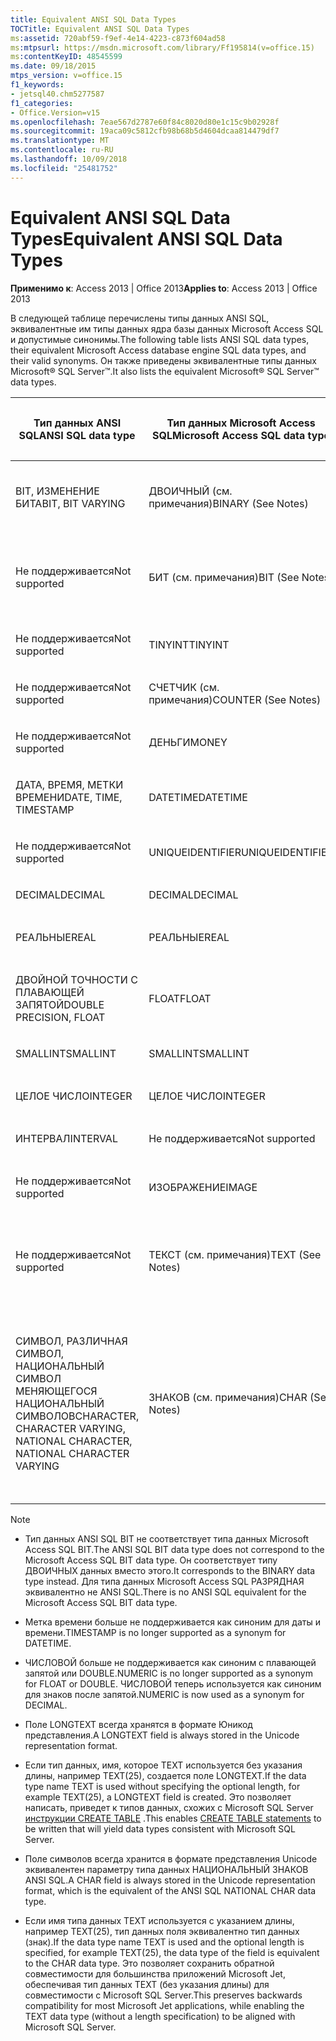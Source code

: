 ```yaml
---
title: Equivalent ANSI SQL Data Types
TOCTitle: Equivalent ANSI SQL Data Types
ms:assetid: 720abf59-f9ef-4e14-4223-c873f604ad58
ms:mtpsurl: https://msdn.microsoft.com/library/Ff195814(v=office.15)
ms:contentKeyID: 48545599
ms.date: 09/18/2015
mtps_version: v=office.15
f1_keywords:
- jetsql40.chm5277587
f1_categories:
- Office.Version=v15
ms.openlocfilehash: 7eae567d2787e60f84c8020d80e1c15c9b02928f
ms.sourcegitcommit: 19aca09c5812cfb98b68b5d4604dcaa814479df7
ms.translationtype: MT
ms.contentlocale: ru-RU
ms.lasthandoff: 10/09/2018
ms.locfileid: "25481752"
---
```

# <a name="equivalent-ansi-sql-data-types"></a><span data-ttu-id="32c13-102">Equivalent ANSI SQL Data Types</span><span class="sxs-lookup"><span data-stu-id="32c13-102">Equivalent ANSI SQL Data Types</span></span>


<span data-ttu-id="32c13-103">**Применимо к**: Access 2013 | Office 2013</span><span class="sxs-lookup"><span data-stu-id="32c13-103">**Applies to**: Access 2013 | Office 2013</span></span>

<span data-ttu-id="32c13-104">В следующей таблице перечислены типы данных ANSI SQL, эквивалентные им типы данных ядра базы данных Microsoft Access SQL и допустимые синонимы.</span><span class="sxs-lookup"><span data-stu-id="32c13-104">The following table lists ANSI SQL data types, their equivalent Microsoft Access database engine SQL data types, and their valid synonyms.</span></span> <span data-ttu-id="32c13-105">Он также приведены эквивалентные типы данных Microsoft® SQL Server™.</span><span class="sxs-lookup"><span data-stu-id="32c13-105">It also lists the equivalent Microsoft® SQL Server™ data types.</span></span>

<table>
<colgroup>
<col style="width: 25%" />
<col style="width: 25%" />
<col style="width: 25%" />
<col style="width: 25%" />
</colgroup>
<thead>
<tr class="header">
<th><p><span data-ttu-id="32c13-106">Тип данных ANSI SQL</span><span class="sxs-lookup"><span data-stu-id="32c13-106">ANSI SQL data type</span></span></p></th>
<th><p><span data-ttu-id="32c13-107">Тип данных Microsoft Access SQL</span><span class="sxs-lookup"><span data-stu-id="32c13-107">Microsoft Access SQL data type</span></span></p></th>
<th><p><span data-ttu-id="32c13-108">Синоним</span><span class="sxs-lookup"><span data-stu-id="32c13-108">Synonym</span></span></p></th>
<th><p><span data-ttu-id="32c13-109">Тип данных Microsoft SQL Server</span><span class="sxs-lookup"><span data-stu-id="32c13-109">Microsoft SQL Server data type</span></span></p></th>
</tr>
</thead>
<tbody>
<tr class="odd">
<td><p><span data-ttu-id="32c13-110">BIT, ИЗМЕНЕНИЕ БИТА</span><span class="sxs-lookup"><span data-stu-id="32c13-110">BIT, BIT VARYING</span></span></p></td>
<td><p><span data-ttu-id="32c13-111">ДВОИЧНЫЙ (см. примечания)</span><span class="sxs-lookup"><span data-stu-id="32c13-111">BINARY (See Notes)</span></span></p></td>
<td><p><span data-ttu-id="32c13-112">VARBINARY ДВОИЧНЫЕ МЕНЯЮЩЕГОСЯ ИЗМЕНЕНИЕ БИТА</span><span class="sxs-lookup"><span data-stu-id="32c13-112">VARBINARY, BINARY VARYING BIT VARYING</span></span></p></td>
<td><p><span data-ttu-id="32c13-113">ДВОИЧНЫЙ VARBINARY</span><span class="sxs-lookup"><span data-stu-id="32c13-113">BINARY, VARBINARY</span></span></p></td>
</tr>
<tr class="even">
<td><p><span data-ttu-id="32c13-114">Не поддерживается</span><span class="sxs-lookup"><span data-stu-id="32c13-114">Not supported</span></span></p></td>
<td><p><span data-ttu-id="32c13-115">БИТ (см. примечания)</span><span class="sxs-lookup"><span data-stu-id="32c13-115">BIT (See Notes)</span></span></p></td>
<td><p><span data-ttu-id="32c13-116">ЛОГИЧЕСКОЕ ЗНАЧЕНИЕ, ЛОГИЧЕСКИХ, ЛОГИЧЕСКОЕ_ЗНАЧЕНИЕ1, YESNO</span><span class="sxs-lookup"><span data-stu-id="32c13-116">BOOLEAN, LOGICAL, LOGICAL1, YESNO</span></span></p></td>
<td><p><span data-ttu-id="32c13-117">БИТ</span><span class="sxs-lookup"><span data-stu-id="32c13-117">BIT</span></span></p></td>
</tr>
<tr class="odd">
<td><p><span data-ttu-id="32c13-118">Не поддерживается</span><span class="sxs-lookup"><span data-stu-id="32c13-118">Not supported</span></span></p></td>
<td><p><span data-ttu-id="32c13-119">TINYINT</span><span class="sxs-lookup"><span data-stu-id="32c13-119">TINYINT</span></span></p></td>
<td><p><span data-ttu-id="32c13-120">INTEGER1 БАЙТ</span><span class="sxs-lookup"><span data-stu-id="32c13-120">INTEGER1, BYTE</span></span></p></td>
<td><p><span data-ttu-id="32c13-121">TINYINT</span><span class="sxs-lookup"><span data-stu-id="32c13-121">TINYINT</span></span></p></td>
</tr>
<tr class="even">
<td><p><span data-ttu-id="32c13-122">Не поддерживается</span><span class="sxs-lookup"><span data-stu-id="32c13-122">Not supported</span></span></p></td>
<td><p><span data-ttu-id="32c13-123">СЧЕТЧИК (см. примечания)</span><span class="sxs-lookup"><span data-stu-id="32c13-123">COUNTER (See Notes)</span></span></p></td>
<td><p><span data-ttu-id="32c13-124">АВТОУВЕЛИЧЕНИЕ</span><span class="sxs-lookup"><span data-stu-id="32c13-124">AUTOINCREMENT</span></span></p></td>
<td><p><span data-ttu-id="32c13-125">(См. примечания)</span><span class="sxs-lookup"><span data-stu-id="32c13-125">(See Notes)</span></span></p></td>
</tr>
<tr class="odd">
<td><p><span data-ttu-id="32c13-126">Не поддерживается</span><span class="sxs-lookup"><span data-stu-id="32c13-126">Not supported</span></span></p></td>
<td><p><span data-ttu-id="32c13-127">ДЕНЬГИ</span><span class="sxs-lookup"><span data-stu-id="32c13-127">MONEY</span></span></p></td>
<td><p><span data-ttu-id="32c13-128">CURRENCY</span><span class="sxs-lookup"><span data-stu-id="32c13-128">CURRENCY</span></span></p></td>
<td><p><span data-ttu-id="32c13-129">ДЕНЬГИ</span><span class="sxs-lookup"><span data-stu-id="32c13-129">MONEY</span></span></p></td>
</tr>
<tr class="even">
<td><p><span data-ttu-id="32c13-130">ДАТА, ВРЕМЯ, МЕТКИ ВРЕМЕНИ</span><span class="sxs-lookup"><span data-stu-id="32c13-130">DATE, TIME, TIMESTAMP</span></span></p></td>
<td><p><span data-ttu-id="32c13-131">DATETIME</span><span class="sxs-lookup"><span data-stu-id="32c13-131">DATETIME</span></span></p></td>
<td><p><span data-ttu-id="32c13-132">Дата и время СОЗДАНИЯ (см. примечания)</span><span class="sxs-lookup"><span data-stu-id="32c13-132">DATE, TIME (See Notes)</span></span></p></td>
<td><p><span data-ttu-id="32c13-133">DATETIME</span><span class="sxs-lookup"><span data-stu-id="32c13-133">DATETIME</span></span></p></td>
</tr>
<tr class="odd">
<td><p><span data-ttu-id="32c13-134">Не поддерживается</span><span class="sxs-lookup"><span data-stu-id="32c13-134">Not supported</span></span></p></td>
<td><p><span data-ttu-id="32c13-135">UNIQUEIDENTIFIER</span><span class="sxs-lookup"><span data-stu-id="32c13-135">UNIQUEIDENTIFIER</span></span></p></td>
<td><p><span data-ttu-id="32c13-136">GUID</span><span class="sxs-lookup"><span data-stu-id="32c13-136">GUID</span></span></p></td>
<td><p><span data-ttu-id="32c13-137">UNIQUEIDENTIFIER</span><span class="sxs-lookup"><span data-stu-id="32c13-137">UNIQUEIDENTIFIER</span></span></p></td>
</tr>
<tr class="even">
<td><p><span data-ttu-id="32c13-138">DECIMAL</span><span class="sxs-lookup"><span data-stu-id="32c13-138">DECIMAL</span></span></p></td>
<td><p><span data-ttu-id="32c13-139">DECIMAL</span><span class="sxs-lookup"><span data-stu-id="32c13-139">DECIMAL</span></span></p></td>
<td><p><span data-ttu-id="32c13-140">ЧИСЛОВЫЕ, ДЕК</span><span class="sxs-lookup"><span data-stu-id="32c13-140">NUMERIC, DEC</span></span></p></td>
<td><p><span data-ttu-id="32c13-141">DECIMAL</span><span class="sxs-lookup"><span data-stu-id="32c13-141">DECIMAL</span></span></p></td>
</tr>
<tr class="odd">
<td><p><span data-ttu-id="32c13-142">РЕАЛЬНЫЕ</span><span class="sxs-lookup"><span data-stu-id="32c13-142">REAL</span></span></p></td>
<td><p><span data-ttu-id="32c13-143">РЕАЛЬНЫЕ</span><span class="sxs-lookup"><span data-stu-id="32c13-143">REAL</span></span></p></td>
<td><p><span data-ttu-id="32c13-144">SINGLE, FLOAT4, IEEESINGLE</span><span class="sxs-lookup"><span data-stu-id="32c13-144">SINGLE, FLOAT4, IEEESINGLE</span></span></p></td>
<td><p><span data-ttu-id="32c13-145">РЕАЛЬНЫЕ</span><span class="sxs-lookup"><span data-stu-id="32c13-145">REAL</span></span></p></td>
</tr>
<tr class="even">
<td><p><span data-ttu-id="32c13-146">ДВОЙНОЙ ТОЧНОСТИ С ПЛАВАЮЩЕЙ ЗАПЯТОЙ</span><span class="sxs-lookup"><span data-stu-id="32c13-146">DOUBLE PRECISION, FLOAT</span></span></p></td>
<td><p><span data-ttu-id="32c13-147">FLOAT</span><span class="sxs-lookup"><span data-stu-id="32c13-147">FLOAT</span></span></p></td>
<td><p><span data-ttu-id="32c13-148">Данные типа DOUBLE, FLOAT8, IEEEDOUBLE, номер (см. примечания)</span><span class="sxs-lookup"><span data-stu-id="32c13-148">DOUBLE, FLOAT8, IEEEDOUBLE, NUMBER (See Notes)</span></span></p></td>
<td><p><span data-ttu-id="32c13-149">FLOAT</span><span class="sxs-lookup"><span data-stu-id="32c13-149">FLOAT</span></span></p></td>
</tr>
<tr class="odd">
<td><p><span data-ttu-id="32c13-150">SMALLINT</span><span class="sxs-lookup"><span data-stu-id="32c13-150">SMALLINT</span></span></p></td>
<td><p><span data-ttu-id="32c13-151">SMALLINT</span><span class="sxs-lookup"><span data-stu-id="32c13-151">SMALLINT</span></span></p></td>
<td><p><span data-ttu-id="32c13-152">SHORT INTEGER2</span><span class="sxs-lookup"><span data-stu-id="32c13-152">SHORT, INTEGER2</span></span></p></td>
<td><p><span data-ttu-id="32c13-153">SMALLINT</span><span class="sxs-lookup"><span data-stu-id="32c13-153">SMALLINT</span></span></p></td>
</tr>
<tr class="even">
<td><p><span data-ttu-id="32c13-154">ЦЕЛОЕ ЧИСЛО</span><span class="sxs-lookup"><span data-stu-id="32c13-154">INTEGER</span></span></p></td>
<td><p><span data-ttu-id="32c13-155">ЦЕЛОЕ ЧИСЛО</span><span class="sxs-lookup"><span data-stu-id="32c13-155">INTEGER</span></span></p></td>
<td><p><span data-ttu-id="32c13-156">LONG, INT, INTEGER4</span><span class="sxs-lookup"><span data-stu-id="32c13-156">LONG, INT, INTEGER4</span></span></p></td>
<td><p><span data-ttu-id="32c13-157">ЦЕЛОЕ ЧИСЛО</span><span class="sxs-lookup"><span data-stu-id="32c13-157">INTEGER</span></span></p></td>
</tr>
<tr class="odd">
<td><p><span data-ttu-id="32c13-158">ИНТЕРВАЛ</span><span class="sxs-lookup"><span data-stu-id="32c13-158">INTERVAL</span></span></p></td>
<td><p><span data-ttu-id="32c13-159">Не поддерживается</span><span class="sxs-lookup"><span data-stu-id="32c13-159">Not supported</span></span></p></td>
<td><p></p></td>
<td><p><span data-ttu-id="32c13-160">Не поддерживается</span><span class="sxs-lookup"><span data-stu-id="32c13-160">Not supported</span></span></p></td>
</tr>
<tr class="even">
<td><p><span data-ttu-id="32c13-161">Не поддерживается</span><span class="sxs-lookup"><span data-stu-id="32c13-161">Not supported</span></span></p></td>
<td><p><span data-ttu-id="32c13-162">ИЗОБРАЖЕНИЕ</span><span class="sxs-lookup"><span data-stu-id="32c13-162">IMAGE</span></span></p></td>
<td><p><span data-ttu-id="32c13-163">OLEOBJECT LONGBINARY, ОБЩЕЕ,</span><span class="sxs-lookup"><span data-stu-id="32c13-163">LONGBINARY, GENERAL, OLEOBJECT</span></span></p></td>
<td><p><span data-ttu-id="32c13-164">ИЗОБРАЖЕНИЕ</span><span class="sxs-lookup"><span data-stu-id="32c13-164">IMAGE</span></span></p></td>
</tr>
<tr class="odd">
<td><p><span data-ttu-id="32c13-165">Не поддерживается</span><span class="sxs-lookup"><span data-stu-id="32c13-165">Not supported</span></span></p></td>
<td><p><span data-ttu-id="32c13-166">ТЕКСТ (см. примечания)</span><span class="sxs-lookup"><span data-stu-id="32c13-166">TEXT (See Notes)</span></span></p></td>
<td><p><span data-ttu-id="32c13-167">LONGTEXT, LONGCHAR, ЗАМЕТКА, примечание, NTEXT (см. примечания)</span><span class="sxs-lookup"><span data-stu-id="32c13-167">LONGTEXT, LONGCHAR, MEMO, NOTE, NTEXT (See Notes)</span></span></p></td>
<td><p><span data-ttu-id="32c13-168">ТЕКСТ</span><span class="sxs-lookup"><span data-stu-id="32c13-168">TEXT</span></span></p></td>
</tr>
<tr class="even">
<td><p><span data-ttu-id="32c13-169">СИМВОЛ, РАЗЛИЧНАЯ СИМВОЛ, НАЦИОНАЛЬНЫЙ СИМВОЛ МЕНЯЮЩЕГОСЯ НАЦИОНАЛЬНЫЙ СИМВОЛОВ</span><span class="sxs-lookup"><span data-stu-id="32c13-169">CHARACTER, CHARACTER VARYING, NATIONAL CHARACTER, NATIONAL CHARACTER VARYING</span></span></p></td>
<td><p><span data-ttu-id="32c13-170">ЗНАКОВ (см. примечания)</span><span class="sxs-lookup"><span data-stu-id="32c13-170">CHAR (See Notes)</span></span></p></td>
<td><p><span data-ttu-id="32c13-171">Text(n) буквы, символов, строка, VARCHAR, VARYING символ, NCHAR, НАЦИОНАЛЬНЫЙ символ, НАЦИОНАЛЬНЫЙ символ, VARYING НАЦИОНАЛЬНЫЙ символ, НАЦИОНАЛЬНЫЙ ЗНАКОВ VARYING (см. примечания)</span><span class="sxs-lookup"><span data-stu-id="32c13-171">TEXT(n), ALPHANUMERIC, CHARACTER, STRING, VARCHAR, CHARACTER VARYING, NCHAR, NATIONAL CHARACTER, NATIONAL CHAR, NATIONAL CHARACTER VARYING, NATIONAL CHAR VARYING (See Notes)</span></span></p></td>
<td><p><span data-ttu-id="32c13-172">СИМВОЛ, VARCHAR, NCHAR, NVARCHAR</span><span class="sxs-lookup"><span data-stu-id="32c13-172">CHAR, VARCHAR, NCHAR, NVARCHAR</span></span></p></td>
</tr>
</tbody>
</table>



> [!NOTE]
> <UL>
> <LI>
> <P><span data-ttu-id="32c13-173">Тип данных ANSI SQL BIT не соответствует типа данных Microsoft Access SQL BIT.</span><span class="sxs-lookup"><span data-stu-id="32c13-173">The ANSI SQL BIT data type does not correspond to the Microsoft Access SQL BIT data type.</span></span> <span data-ttu-id="32c13-174">Он соответствует типу ДВОИЧНЫХ данных вместо этого.</span><span class="sxs-lookup"><span data-stu-id="32c13-174">It corresponds to the BINARY data type instead.</span></span> <span data-ttu-id="32c13-175">Для типа данных Microsoft Access SQL РАЗРЯДНАЯ эквивалентно не ANSI SQL.</span><span class="sxs-lookup"><span data-stu-id="32c13-175">There is no ANSI SQL equivalent for the Microsoft Access SQL BIT data type.</span></span></P>
> <LI>
> <P><span data-ttu-id="32c13-176">Метка времени больше не поддерживается как синоним для даты и времени.</span><span class="sxs-lookup"><span data-stu-id="32c13-176">TIMESTAMP is no longer supported as a synonym for DATETIME.</span></span></P>
> <LI>
> <P><span data-ttu-id="32c13-177">ЧИСЛОВОЙ больше не поддерживается как синоним с плавающей запятой или DOUBLE.</span><span class="sxs-lookup"><span data-stu-id="32c13-177">NUMERIC is no longer supported as a synonym for FLOAT or DOUBLE.</span></span> <span data-ttu-id="32c13-178">ЧИСЛОВОЙ теперь используется как синоним для знаков после запятой.</span><span class="sxs-lookup"><span data-stu-id="32c13-178">NUMERIC is now used as a synonym for DECIMAL.</span></span></P>
> <LI>
> <P><span data-ttu-id="32c13-179">Поле LONGTEXT всегда хранятся в формате Юникод представления.</span><span class="sxs-lookup"><span data-stu-id="32c13-179">A LONGTEXT field is always stored in the Unicode representation format.</span></span></P>
> <LI>
> <P><span data-ttu-id="32c13-180">Если тип данных, имя, которое TEXT используется без указания длины, например TEXT(25), создается поле LONGTEXT.</span><span class="sxs-lookup"><span data-stu-id="32c13-180">If the data type name TEXT is used without specifying the optional length, for example TEXT(25), a LONGTEXT field is created.</span></span> <span data-ttu-id="32c13-181">Это позволяет написать, приведет к типов данных, схожих с Microsoft SQL Server <A href="create-table-statement-microsoft-access-sql.md">инструкции CREATE TABLE</A> .</span><span class="sxs-lookup"><span data-stu-id="32c13-181">This enables <A href="create-table-statement-microsoft-access-sql.md">CREATE TABLE statements</A> to be written that will yield data types consistent with Microsoft SQL Server.</span></span></P>
> <LI>
> <P><span data-ttu-id="32c13-182">Поле символов всегда хранится в формате представления Unicode эквивалентен параметру типа данных НАЦИОНАЛЬНЫЙ ЗНАКОВ ANSI SQL.</span><span class="sxs-lookup"><span data-stu-id="32c13-182">A CHAR field is always stored in the Unicode representation format, which is the equivalent of the ANSI SQL NATIONAL CHAR data type.</span></span></P>
> <LI>
> <P><span data-ttu-id="32c13-183">Если имя типа данных TEXT используется с указанием длины, например TEXT(25), тип данных поля эквивалентно тип данных (знак).</span><span class="sxs-lookup"><span data-stu-id="32c13-183">If the data type name TEXT is used and the optional length is specified, for example TEXT(25), the data type of the field is equivalent to the CHAR data type.</span></span> <span data-ttu-id="32c13-184">Это позволяет сохранить обратной совместимости для большинства приложений Microsoft Jet, обеспечивая тип данных TEXT (без указания длины) для совместимости с Microsoft SQL Server.</span><span class="sxs-lookup"><span data-stu-id="32c13-184">This preserves backwards compatibility for most Microsoft Jet applications, while enabling the TEXT data type (without a length specification) to be aligned with Microsoft SQL Server.</span></span></P></LI></UL>


